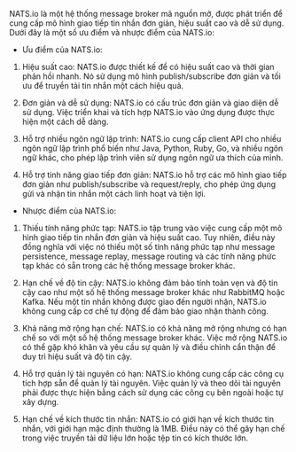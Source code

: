 
NATS.io là một hệ thống message broker mã nguồn mở, được phát triển để cung cấp mô hình giao tiếp tin nhắn đơn giản, hiệu suất cao và dễ sử dụng. Dưới đây là một số ưu điểm và nhược điểm của NATS.io:

* Ưu điểm của NATS.io:

1. Hiệu suất cao: NATS.io được thiết kế để có hiệu suất cao và thời gian phản hồi nhanh. Nó sử dụng mô hình publish/subscribe đơn giản và tối ưu để truyền tải tin nhắn một cách hiệu quả.

2. Đơn giản và dễ sử dụng: NATS.io có cấu trúc đơn giản và giao diện dễ sử dụng. Việc triển khai và tích hợp NATS.io vào ứng dụng được thực hiện một cách dễ dàng.

3. Hỗ trợ nhiều ngôn ngữ lập trình: NATS.io cung cấp client API cho nhiều ngôn ngữ lập trình phổ biến như Java, Python, Ruby, Go, và nhiều ngôn ngữ khác, cho phép lập trình viên sử dụng ngôn ngữ ưa thích của mình.

4. Hỗ trợ tính năng giao tiếp đơn giản: NATS.io hỗ trợ các mô hình giao tiếp đơn giản như publish/subscribe và request/reply, cho phép ứng dụng gửi và nhận tin nhắn một cách linh hoạt và tiện lợi.

* Nhược điểm của NATS.io:

1. Thiếu tính năng phức tạp: NATS.io tập trung vào việc cung cấp một mô hình giao tiếp tin nhắn đơn giản và hiệu suất cao. Tuy nhiên, điều này đồng nghĩa với việc nó thiếu một số tính năng phức tạp như message persistence, message replay, message routing và các tính năng phức tạp khác có sẵn trong các hệ thống message broker khác.

2. Hạn chế về độ tin cậy: NATS.io không đảm bảo tính toàn vẹn và độ tin cậy cao như một số hệ thống message broker khác như RabbitMQ hoặc Kafka. Nếu một tin nhắn không được giao đến người nhận, NATS.io không cung cấp cơ chế tự động để đảm bảo giao nhận thành công.

3. Khả năng mở rộng hạn chế: NATS.io có khả năng mở rộng nhưng có hạn chế so với một số hệ thống message broker khác. Việc mở rộng NATS.io có thể gặp khó khăn và yêu cầu sự quản lý và điều chỉnh cẩn thận để duy trì hiệu suất và độ tin cậy.

4. Hỗ trợ quản lý tài nguyên có hạn: NATS.io không cung cấp các công cụ tích hợp sẵn để quản lý tài nguyên. Việc quản lý và theo dõi tài nguyên phải được thực hiện bằng cách sử dụng các công cụ bên ngoài hoặc tự xây dựng.

5. Hạn chế về kích thước tin nhắn: NATS.io có giới hạn về kích thước tin nhắn, với giới hạn mặc định thường là 1MB. Điều này có thể gây hạn chế trong việc truyền tải dữ liệu lớn hoặc tệp tin có kích thước lớn.